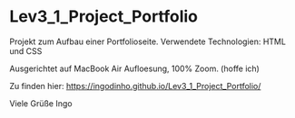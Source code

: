 # Lev3_1_Project_Portfolio

Projekt zum Aufbau einer Portfolioseite.
Verwendete Technologien:
HTML und CSS

Ausgerichtet auf MacBook Air Aufloesung, 100% Zoom. (hoffe ich)

Zu finden hier:
https://ingodinho.github.io/Lev3_1_Project_Portfolio/

Viele Grüße
Ingo
